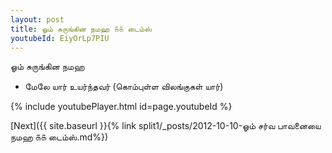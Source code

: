 ```yaml
---
layout: post
title: ஓம் சுருங்கின நமஹ ௧௧ டைம்ஸ்
youtubeId: EiyOrLp7PIU
---
```

 
 
 ஓம் சுருங்கின நமஹ  
 
 -  மேலே யார் உயர்ந்தவர் (கொம்புள்ள விலங்குகள் யார்) 
 
  
 
  
 
 
 
 
 
 


{% include youtubePlayer.html id=page.youtubeId %}
 
[Next]({{ site.baseurl }}{% link  split1/_posts/2012-10-10-ஓம் சர்வ பாவனையை நமஹ ௧௧ டைம்ஸ்.md%})
 
